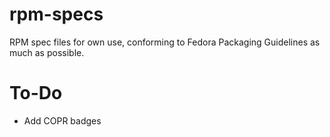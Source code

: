 # rpm-specs

RPM spec files for own use, conforming to Fedora Packaging Guidelines as much as possible.

# To-Do
* Add COPR badges
